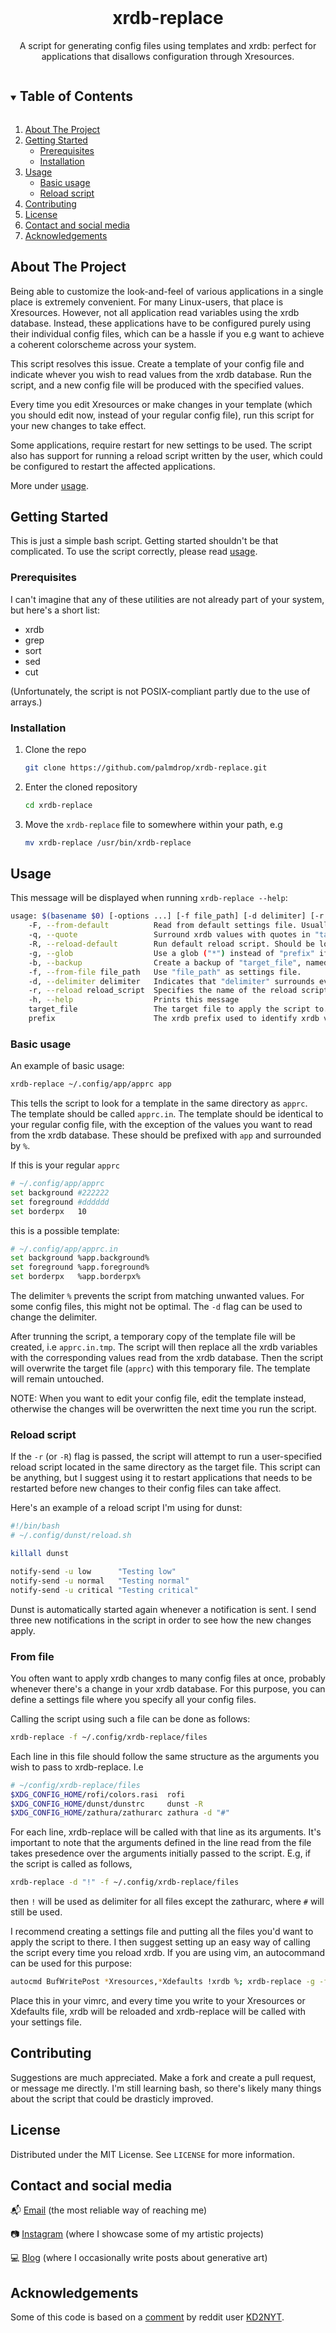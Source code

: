 <!-- PROJECT LOGO -->
<br />
<p align="center">
  <h1 align="center">xrdb-replace</h1>

  <p align="center">
    A script for generating config files using templates and xrdb: perfect for applications that disallows configuration through Xresources.
    <br />
  </p>
</p>

<!-- TABLE OF CONTENTS -->
<details open="open">
  <summary><h2 style="display: inline-block">Table of Contents</h2></summary>
  <ol>
    <li>
      <a href="#about-the-project">About The Project</a>
    </li>
    <li>
      <a href="#getting-started">Getting Started</a>
      <ul>
        <li><a href="#prerequisites">Prerequisites</a></li>
        <li><a href="#installation">Installation</a></li>
      </ul>
    </li>
    <li>
      <a href="#usage">Usage</a>
      <ul>
        <li><a href="#basic usage">Basic usage</a></li>
        <li><a href="#reload script">Reload script</a></li>
      </ul>
    </li>
    <li><a href="#contributing">Contributing</a></li>
    <li><a href="#license">License</a></li>
    <li><a href="#contact">Contact and social media</a></li>
    <li><a href="#acknowledgements">Acknowledgements</a></li>
  </ol>
</details>

<!-- ABOUT THE PROJECT -->
## About The Project
Being able to customize the look-and-feel of various applications in a single place is extremely convenient. For many Linux-users, that place is Xresources. However, not all application read variables using the xrdb database. Instead, these applications have to be configured purely using their individual config files, which can be a hassle if you e.g want to achieve a coherent colorscheme across your system. 

This script resolves this issue. Create a template of your config file and indicate whever you wish to read values from the xrdb database. Run the script, and a new config file will be produced with the specified values. 

Every time you edit Xresources or make changes in your template (which you should edit now, instead of your regular config file), run this script for your new changes to take effect.

Some applications, require restart for new settings to be used. The script also has support for running a reload script written by the user, which could be configured to restart the affected applications.

More under <a href="#usage">usage</a>.

<!-- GETTING STARTED -->
## Getting Started
This is just a simple bash script. Getting started shouldn't be that complicated. To use the script correctly, please read <a href="#usage">usage</a>.

### Prerequisites
I can't imagine that any of these utilities are not already part of your system, but here's a short list:

* xrdb
* grep
* sort
* sed
* cut

(Unfortunately, the script is not POSIX-compliant partly due to the use of arrays.)

### Installation

1. Clone the repo
   ```sh
   git clone https://github.com/palmdrop/xrdb-replace.git
   ```
2. Enter the cloned repository
   ```sh
   cd xrdb-replace
   ```
3. Move the `xrdb-replace` file to somewhere within your path, e.g
   ```sh
   mv xrdb-replace /usr/bin/xrdb-replace
   ```

<!-- USAGE EXAMPLES -->
## Usage

This message will be displayed when running `xrdb-replace --help`:

```sh
usage: $(basename $0) [-options ...] [-f file_path] [-d delimiter] [-r reload_script] [target_file] [prefix]
    -F, --from-default          Read from default settings file. Usually ~/.config/xrdb-replace/files
    -q, --quote                 Surround xrdb values with quotes in "target_file"
    -R, --reload-default        Run default reload script. Should be located in the same directory as "target_file" and named "reload.sh"
    -g, --glob                  Use a glob ("*") instead of "prefix" if a specific xrdb value cannot be found
    -b, --backup                Create a backup of "target_file", named "target_file.bak"
    -f, --from-file file_path   Use "file_path" as settings file.
    -d, --delimiter delimiter   Indicates that "delimiter" surrounds every xrdb variable in the template file
    -r, --reload reload_script  Specifies the name of the reload script to be used
    -h, --help                  Prints this message
    target_file                 The target file to apply the script to. Only used if "-f" or "-F" is not passed
    prefix                      The xrdb prefix used to identify xrdb variables in the template
```

### Basic usage
An example of basic usage:

```sh
xrdb-replace ~/.config/app/apprc app
```

This tells the script to look for a template in the same directory as `apprc`. The template should be called `apprc.in`. The template should be identical to your regular config file, with the exception of the values you want to read from the xrdb database. These should be prefixed with `app` and surrounded by `%`.

If this is your regular `apprc`

```sh
# ~/.config/app/apprc
set background #222222
set foreground #dddddd
set borderpx   10
```

this is a possible template:

```sh
# ~/.config/app/apprc.in
set background %app.background%
set foreground %app.foreground%
set borderpx   %app.borderpx%
```

The delimiter `%` prevents the script from matching unwanted values. For some config files, this might not be optimal. The `-d` flag can be used to change the delimiter. 

After trunning the script, a temporary copy of the template file will be created, i.e `apprc.in.tmp`. The script will then replace all the xrdb variables with the corresponding values read from the xrdb database. Then the script will overwrite the target file (`apprc`) with this temporary file. The template will remain untouched. 

NOTE: When you want to edit your config file, edit the template instead, otherwise the changes will be overwritten the next time you run the script. 

### Reload script
If the `-r` (or `-R`) flag is passed, the script will attempt to run a user-specified reload script located in the same directory as the target file. This script can be anything, but I suggest using it to restart applications that needs to be restarted before new changes to their config files can take affect.

Here's an example of a reload script I'm using for dunst: 

```sh
#!/bin/bash
# ~/.config/dunst/reload.sh

killall dunst

notify-send -u low      "Testing low"
notify-send -u normal   "Testing normal"
notify-send -u critical "Testing critical"
```

Dunst is automatically started again whenever a notification is sent. I send three new notifications in the script in order to see how the new changes apply. 

### From file
You often want to apply xrdb changes to many config files at once, probably whenever there's a change in your xrdb database. For this purpose, you can define a settings file where you specify all your config files.

Calling the script using such a file can be done as follows:

```sh
xrdb-replace -f ~/.config/xrdb-replace/files
```

Each line in this file should follow the same structure as the arguments you wish to pass to xrdb-replace. I.e

```sh
# ~/config/xrdb-replace/files
$XDG_CONFIG_HOME/rofi/colors.rasi  rofi 
$XDG_CONFIG_HOME/dunst/dunstrc     dunst -R
$XDG_CONFIG_HOME/zathura/zathurarc zathura -d "#"
```

For each line, xrdb-replace will be called with that line as its arguments. It's important to note that the arguments defined in the line read from the file takes presedence over the arguments initially passed to the script. E.g, if the script is called as follows, 

```sh
xrdb-replace -d "!" -f ~/.config/xrdb-replace/files
```

then `!` will be used as delimiter for all files except the zathurarc, where `#` will still be used.

I recommend creating a settings file and putting all the files you'd want to apply the script to there. I then suggest setting up an easy way of calling the script every time you reload xrdb. If you are using vim, an autocommand can be used for this purpose:

```sh
autocmd BufWritePost *Xresources,*Xdefaults !xrdb %; xrdb-replace -g -f $HOME/.config/xrdb-replace/files  
```

Place this in your vimrc, and every time you write to your Xresources or Xdefaults file, xrdb will be reloaded and xrdb-replace will be called with your settings file.

<!-- CONTRIBUTING -->
## Contributing
Suggestions are much appreciated. Make a fork and create a pull request, or message me directly. I'm still learning bash, so there's likely many things about the script that could be drasticly improved. 

<!-- LICENSE -->
## License
Distributed under the MIT License. See `LICENSE` for more information.

<!-- CONTACT -->
## Contact and social media
:mailbox_with_mail: [Email](mailto:anton@exlex.se) (the most reliable way of reaching me)

:camera: [Instagram](https://www.instagram.com/palmdrop/) (where I showcase some of my artistic projects)

:computer: [Blog](https://palmdrop.github.io/) (where I occasionally write posts about generative art)

<!-- ACKNOWLEDGEMENTS -->
## Acknowledgements
Some of this code is based on a [comment](https://www.reddit.com/r/unixporn/comments/8giij5/guide_defining_program_colors_through_xresources/e1acuo0?utm_source=share&utm_medium=web2x&context=3) by reddit user [KD2NYT](https://www.reddit.com/user/KD2NYT/). 

